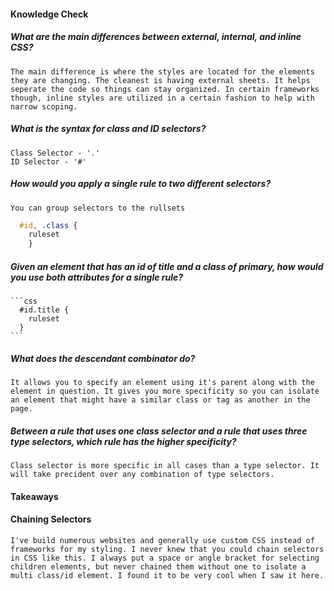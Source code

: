 #### Knowledge Check

   ##### What are the main differences between external, internal, and inline CSS?
    The main difference is where the styles are located for the elements they are changing. The cleanest is having external sheets. It helps seperate the code so things can stay organized. In certain frameworks though, inline styles are utilized in a certain fashion to help with narrow scoping.
   
   ##### What is the syntax for class and ID selectors?
    Class Selector - '.'
    ID Selector - '#'
   
   ##### How would you apply a single rule to two different selectors?
    You can group selectors to the rullsets  
  ```css 
    #id, .class {
      ruleset
      }
  ```
   
   ##### Given an element that has an id of title and a class of primary, how would you use both attributes for a single rule?
    ```css
      #id.title {
        ruleset
      }
    ```

   ##### What does the descendant combinator do?
    It allows you to specify an element using it's parent along with the element in question. It gives you more specificity so you can isolate an element that might have a similar class or tag as another in the page.
   
   ##### Between a rule that uses one class selector and a rule that uses three type selectors, which rule has the higher specificity?
    Class selector is more specific in all cases than a type selector. It will take precident over any combination of type selectors.

#### Takeaways

  #### Chaining Selectors
    I've build numerous websites and generally use custom CSS instead of frameworks for my styling. I never knew that you could chain selectors in CSS like this. I always put a space or angle bracket for selecting children elements, but never chained them without one to isolate a multi class/id element. I found it to be very cool when I saw it here.